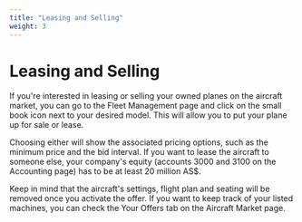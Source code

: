 ```yaml
---
title: "Leasing and Selling"
weight: 3
---
```


# Leasing and Selling

If you're interested in leasing or selling your owned planes on the aircraft market, you can go to the Fleet Management page and click on the small book icon next to your desired model. This will allow you to put your plane up for sale or lease.

Choosing either will show the associated pricing options, such as the minimum price and the bid interval. If you want to lease the aircraft to someone else, your company's equity (accounts 3000 and 3100 on the Accounting page) has to be at least 20 million AS$.

Keep in mind that the aircraft's settings, flight plan and seating will be removed once you activate the offer. If you want to keep track of your listed machines, you can check the Your Offers tab on the Aircraft Market page.
